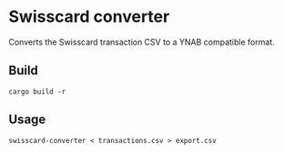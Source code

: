 # Swisscard converter

Converts the Swisscard transaction CSV to a YNAB compatible format.

## Build

```shell
cargo build -r
```

## Usage

```shell
swisscard-converter < transactions.csv > export.csv
```
